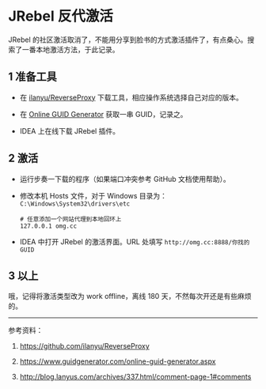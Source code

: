 # JRebel 反代激活

JRebel 的社区激活取消了，不能用分享到脸书的方式激活插件了，有点桑心。搜索了一番本地激活方法，于此记录。

## 1 准备工具

* 在 [ilanyu/ReverseProxy](https://github.com/ilanyu/ReverseProxy) 下载工具，相应操作系统选择自己对应的版本。

* 在 [Online GUID Generator](https://www.guidgenerator.com/online-guid-generator.aspx) 获取一串 GUID，记录之。

* IDEA 上在线下载 JRebel 插件。

## 2 激活

* 运行步奏一下载的程序（如果端口冲突参考 GitHub 文档使用帮助）。

* 修改本机 Hosts 文件，对于 Windows 目录为：`C:\Windows\System32\drivers\etc`

    ```shell
    # 任意添加一个网站代理到本地回环上
    127.0.0.1 omg.cc
    ```

* IDEA 中打开 JRebel 的激活界面。URL 处填写 `http://omg.cc:8888/你找的GUID`

## 3 以上

哦，记得将激活类型改为 work offline，离线 180 天，不然每次开还是有些麻烦的。

---

参考资料：

1. https://github.com/ilanyu/ReverseProxy

1. https://www.guidgenerator.com/online-guid-generator.aspx

1. http://blog.lanyus.com/archives/337.html/comment-page-1#comments

